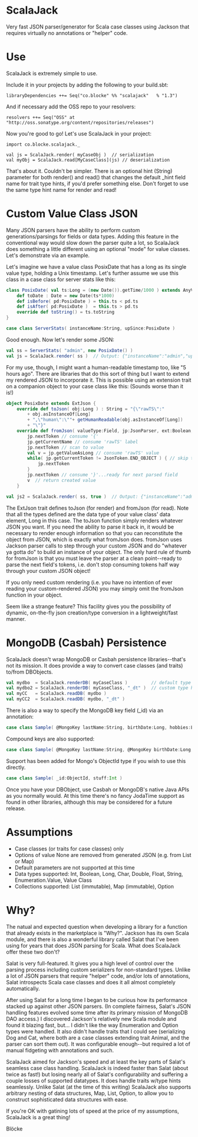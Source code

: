 # ScalaJack

Very fast JSON parser/generator for Scala case classes using Jackson that requires virtually no annotations
or "helper" code.

# Use

ScalaJack is extremely simple to use.

Include it in your projects by adding the following to your build.sbt:

	libraryDependencies ++= Seq("co.blocke" %% "scalajack"   % "1.3")

And if necessary add the OSS repo to your resolvers:

	resolvers ++= Seq("OSS" at "http://oss.sonatype.org/content/repositories/releases")

Now you're good to go!  Let's use ScalaJack in your project:

	import co.blocke.scalajack._

	val js = ScalaJack.render( myCaseObj )  // serialization
	val myObj = ScalaJack.read[MyCaseClass](js) // deserialization

That's about it.  Couldn't be simpler.  There is an optional hint (String) parameter for both render() and read()
that changes the default \_hint field name for trait type hints, if you'd prefer something else.  Don't forget
to use the same type hint name for render and read!

# Custom Value Class JSON

Many JSON parsers have the ability to perform custom generations/parsings for fields or data types.  Adding 
this feature in the conventional way would slow down the parser quite a lot, so ScalaJack does something a little
different using an optional "mode" for value classes.  Let's demonstrate via an example.

Let's imagine we have a value class PosixDate that has a long as its single value type, holding a Unix timestamp.
Let's further assume we use this class in a case class for server stats like this:

```scala
class PosixDate( val ts:Long = (new Date()).getTime/1000 ) extends AnyVal {
	def toDate : Date = new Date(ts*1000)
	def isBefore( pd:PosixDate ) = this.ts < pd.ts
	def isAfter( pd:PosixDate )  = this.ts > pd.ts
	override def toString() = ts.toString
}

case class ServerStats( instanceName:String, upSince:PosixDate )
```
Good enough.  Now let's render some JSON:

```scala
val ss = ServerStats( "admin", new PosixDate() )
val js = ScalaJack.render( ss )  // Output: {"instanceName":"admin","upSince":1383317215}
```

For my use, though, I might want a human-readable timestamp too, like "5 hours ago". There are libraries that do
this sort of thing but I want to extend my rendered JSON to incorporate it.  This is possible using an extension
trait on a companion object to your case class like this:  (Sounds worse than it is!)

```scala
object PosixDate extends ExtJson {
	override def toJson( obj:Long ) : String = "{\"rawTS\":" 
		+ obj.asInstanceOf[Long]
		+ ",\"human\":\""+ getHumanReadable(obj.asInstanceOf[Long]) 
		+ "\"}"
	override def fromJson( valueType:Field, jp:JsonParser, ext:Boolean, hint:String ) : Any = {
		jp.nextToken // consume '{'
		jp.getCurrentName // consume 'rawTS' label
		jp.nextToken // scan to value
		val v = jp.getValueAsLong // consume 'rawTS' value
		while( jp.getCurrentToken != JsonToken.END_OBJECT ) { // skip the rest
			jp.nextToken
		}
		jp.nextToken // consume '}'...ready for next parsed field
		v  // return created value
	}

val js2 = ScalaJack.render( ss, true )  // Output: {"instanceName":"admin","upSince":{"rawTS":1383317215,"human":"5 hours ago"}}
```

The ExtJson trait defines toJson (for render) and fromJson (for read).  Note that all the types defined are the
data type of your value class' data element, Long in this case.  The toJson function simply renders whatever JSON you want.
If you need the ability to parse it back in, it would be necessary to render enough information so that you can 
reconstitute the object from JSON, which is exactly what fromJson does.  fromJson uses Jackson parser calls to step
through your custom JSON and do "whatever ya gotta do" to build an instance of your object.  The only hard rule of thumb
for fromJson is that you must leave the parser at a clean point--ready to parse the next field's tokens, i.e. don't stop
consuming tokens half way through your custom JSON object!

If you only need custom rendering (i.e. you have no intention of ever reading your custom-rendered JSON) you may simply
omit the fromJson function in your object.

Seem like a strange feature?  This facility gives you the possibility of dynamic, on-the-fly json creation/type conversion
in a lightweight/fast manner.

# MongoDB (Casbah) Persistence

ScalaJack doesn't wrap MongoDB or Casbah persistence libraries--that's not its mission.  It does provide a way to convert case classes (and traits)
to/from DBObjects.

```scala
val mydbo  = ScalaJack.renderDB( myCaseClass )         // default type hint for traits
val mydbo2 = ScalaJack.renderDB( myCaseClass, "_dt" )  // custom type hint for traits
val myCC   = ScalaJack.readDB( mydbo ) 
val myCC2  = ScalaJack.readDB( mydbo, "_dt" ) 
```

There is also a way to specify the MongoDB key field (_id) via an annotation:

```scala
case class Sample( @MongoKey lastName:String, birthDate:Long, hobbies:List[String] )
```

Compound keys are also supported:

```scala
case class Sample( @MongoKey lastName:String, @MongoKey birthDate:Long, hobbies:List[String] )
```

Support has been added for Mongo's ObjectId type if you wish to use this directly.

```scala
case class Sample( _id:ObjectId, stuff:Int )
```

Once you have your DBObject, use Casbah or MongoDB's native Java APIs as you normally would.  At this time there's no fancy
JodaTime support as found in other libraries, although this may be considered for a future release.

# Assumptions

- Case classes (or traits for case classes) only
- Options of value None are removed from generated JSON (e.g. from List or Map)
- Default parameters are not supported at this time
- Data types supported: Int, Boolean, Long, Char, Double, Float, String, Enumeration.Value, Value Class
- Collections supported: List (immutable), Map (immutable), Option

# Why?

The natual and expected question when developing a library for a function that already exists in the marketplace 
is "Why?".  Jackson has its own Scala module, and there is also a wonderful library called Salat that I've been 
using for years that does JSON parsing for Scala.  What does ScalaJack offer these two don't?

Salat is very full-featured.  It gives you a high level of control over the parsing process including
custom serializers for non-standard types.  Unlike a lot of JSON parsers that require "helper" code, and/or lots
of annotations, Salat introspects Scala case classes and does it all almost completely automatically.

After using Salat for a long time I began to be curious how its performance stacked up against other JSON 
parsers.  (In complete fairness, Salat's JSON handling features evolved some time after its primary mission of 
MongoDB DAO access.)  I discovered Jackson's relatively new Scala module and found it blazing fast, but...  I 
didn't like the way Enumeration and Option types were handled.  It also didn't handle traits that I could see 
(serializing Dog and Cat, where both are a case classes extending trait Animal, and the parser can sort them out).
It was configurable enough--but required a lot of manual fidgeting with annotations and such.  

ScalaJack aimed for Jackson's speed and at least the key parts of Salat's seamless case class handling.  ScalaJack 
is indeed faster than Salat (about twice as fast!) but losing nearly all of Salat's configurability and suffering 
a couple losses of supported datatypes.  It does handle traits w/type hints seamlessly.  Unlike Salat (at the time 
of this writing) ScalaJack also supports arbitrary nesting of data structures, Map, List, Option, to allow you to 
construct sophisticated data structures with ease.

If you're OK with gatining lots of speed at the price of my assumptions, ScalaJack is a great thing!

Blöcke
